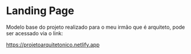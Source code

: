 # Landing Page
Modelo base do projeto realizado para o meu irmão que é arquiteto, pode ser acessado via o link: 

https://projetoarquitetonico.netlify.app

